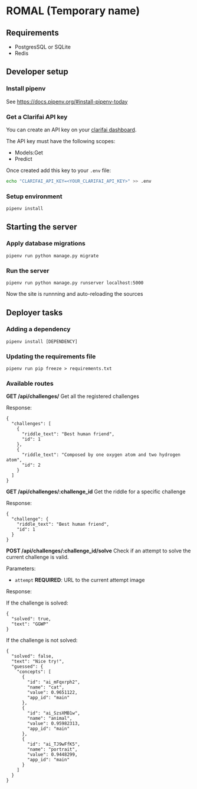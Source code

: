 # ROMAL (Temporary name)

## Requirements


- PostgresSQL or SQLite
- Redis

## Developer setup


### Install pipenv

See https://docs.pipenv.org/#install-pipenv-today

### Get a Clarifai API key

You can create an API key on your [clarifai dashboard](https://clarifai.com/developer/account/keys).

The API key must have the following scopes:

* Models:Get
* Predict

Once created add this key to your `.env` file:

```bash
echo "CLARIFAI_API_KEY=<YOUR_CLARIFAI_API_KEY>" >> .env
```

### Setup environment

    pipenv install


## Starting the server

### Apply database migrations


    pipenv run python manage.py migrate

### Run the server

    pipenv run python manage.py runserver localhost:5000

Now the site is runnning and auto-reloading the sources

## Deployer tasks

### Adding a dependency

    pipenv install [DEPENDENCY]

### Updating the requirements file

    pipenv run pip freeze > requirements.txt

### Available routes

**GET /api/challenges/**
Get all the registered challenges

Response:

```
{
  "challenges": [
    {
      "riddle_text": "Best human friend",
      "id": 1
    },
    {
      "riddle_text": "Composed by one oxygen atom and two hydrogen atom",
      "id": 2
    }
  ]
}
```

**GET /api/challenges/:challenge_id**
Get the riddle for a specific challenge

Response:
```
{
  "challenge": {
    "riddle_text": "Best human friend",
    "id": 1
  }
}
```

**POST /api/challenges/:challenge_id/solve**
Check if an attempt to solve the current challenge is valid.

Parameters:

* `attempt` **REQUIRED**: URL to the current attempt image

Response:

If the challenge is solved:
```
{
  "solved": true,
  "text": "GGWP"
}
```

If the challenge is not solved:

```
{
  "solved": false,
  "text": "Nice try!",
  "guessed": {
    "concepts": [
      {
        "id": "ai_mFqxrph2",
        "name": "cat",
        "value": 0.9651122,
        "app_id": "main"
      },
      {
        "id": "ai_SzsXMB1w",
        "name": "animal",
        "value": 0.95982313,
        "app_id": "main"
      },
      {
        "id": "ai_TJ9wFfK5",
        "name": "portrait",
        "value": 0.9448299,
        "app_id": "main"
      }
    ]
  }
}
```

